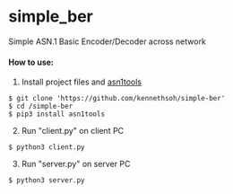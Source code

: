 # simple_ber
Simple ASN.1 Basic Encoder/Decoder across network

#### How to use:
1. Install project files and <a href="https://github.com/eerimoq/asn1tools">asn1tools</a>
```
$ git clone 'https://github.com/kennethsoh/simple-ber'
$ cd /simple-ber
$ pip3 install asn1tools
```

2. Run "client.py" on client PC
```
$ python3 client.py
```

3. Run "server.py" on server PC
```
$ python3 server.py
```


